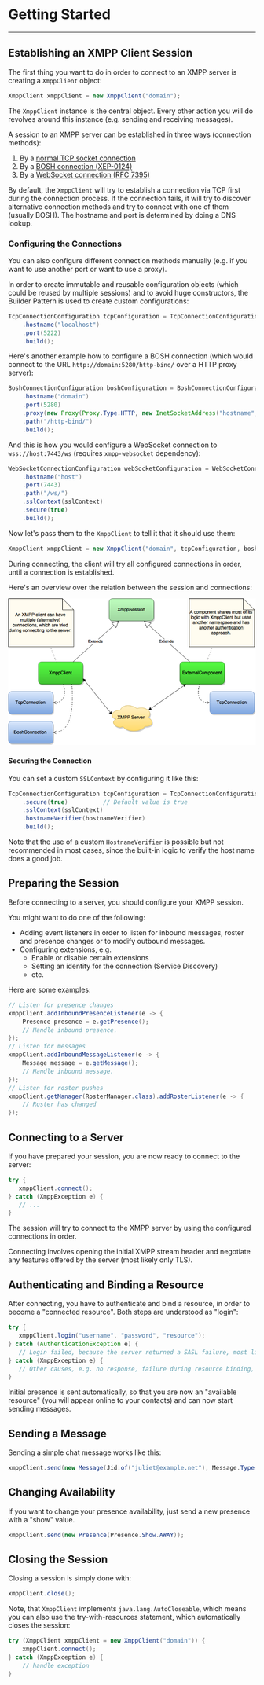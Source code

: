 # Getting Started
---

## Establishing an XMPP Client Session

The first thing you want to do in order to connect to an XMPP server is creating a `XmppClient` object:

```java
XmppClient xmppClient = new XmppClient("domain");
```

The `XmppClient` instance is the central object. Every other action you will do revolves around this instance (e.g. sending and receiving messages).

A session to an XMPP server can be established in three ways (connection methods):

1. By a [normal TCP socket connection](http://xmpp.org/rfcs/rfc6120.html#tcp)
2. By a [BOSH connection (XEP-0124)](http://xmpp.org/extensions/xep-0124.html)
3. By a [WebSocket connection (RFC 7395)](https://tools.ietf.org/html/rfc7395)

By default, the `XmppClient` will try to establish a connection via TCP first during the connection process.
If the connection fails, it will try to discover alternative connection methods and try to connect with one of them (usually BOSH).
The hostname and port is determined by doing a DNS lookup.

### Configuring the Connections

You can also configure different connection methods manually (e.g. if you want to use another port or want to use a proxy).

In order to create immutable and reusable configuration objects (which could be reused by multiple sessions) and to avoid huge constructors, the Builder Pattern is used to create custom configurations:

```java
TcpConnectionConfiguration tcpConfiguration = TcpConnectionConfiguration.builder()
    .hostname("localhost")
    .port(5222)
    .build();
```
Here's another example how to configure a BOSH connection (which would connect to the URL `http://domain:5280/http-bind/` over a HTTP proxy server):

```java
BoshConnectionConfiguration boshConfiguration = BoshConnectionConfiguration.builder()
    .hostname("domain")
    .port(5280)
    .proxy(new Proxy(Proxy.Type.HTTP, new InetSocketAddress("hostname", 3128)))
    .path("/http-bind/")
    .build();
```

And this is how you would configure a WebSocket connection to `wss://host:7443/ws` (requires `xmpp-websocket` dependency):

```java
WebSocketConnectionConfiguration webSocketConfiguration = WebSocketConnectionConfiguration.builder()
    .hostname("host")
    .port(7443)
    .path("/ws/")
    .sslContext(sslContext)
    .secure(true)
    .build();
```




Now let's pass them to the `XmppClient` to tell it that it should use them:

```java
XmppClient xmppClient = new XmppClient("domain", tcpConfiguration, boshConfiguration);
```

During connecting, the client will try all configured connections in order, until a connection is established.

Here's an overview over the relation between the session and connections:

![Architecture](XmppSession.png)


#### Securing the Connection

You can set a custom `SSLContext` by configuring it like this:

```java
TcpConnectionConfiguration tcpConfiguration = TcpConnectionConfiguration.builder()
    .secure(true)          // Default value is true
    .sslContext(sslContext)
    .hostnameVerifier(hostnameVerifier)
    .build();
```

Note that the use of a custom `HostnameVerifier` is possible but not recommended in most cases, since the built-in logic to verify the host name does a good job.

## Preparing the Session

Before connecting to a server, you should configure your XMPP session.

You might want to do one of the following:

* Adding event listeners in order to listen for inbound messages, roster and presence changes or to modify outbound messages.
* Configuring extensions, e.g.
    * Enable or disable certain extensions
    * Setting an identity for the connection (Service Discovery)
    * etc.


Here are some examples:

```java
// Listen for presence changes
xmppClient.addInboundPresenceListener(e -> {
    Presence presence = e.getPresence();
    // Handle inbound presence.
});
// Listen for messages
xmppClient.addInboundMessageListener(e -> {
    Message message = e.getMessage();
    // Handle inbound message.
});
// Listen for roster pushes
xmppClient.getManager(RosterManager.class).addRosterListener(e -> {
    // Roster has changed
});
```

## Connecting to a Server

If you have prepared your session, you are now ready to connect to the server:

```java
try {
   xmppClient.connect();
} catch (XmppException e) {
   // ...
}
```

The session will try to connect to the XMPP server by using the configured connections in order.

Connecting involves opening the initial XMPP stream header and negotiate any features offered by the server (most likely only TLS).


## Authenticating and Binding a Resource

After connecting, you have to authenticate and bind a resource, in order to become a "connected resource". Both steps are understood as "login":

```java
try {
   xmppClient.login("username", "password", "resource");
} catch (AuthenticationException e) {
   // Login failed, because the server returned a SASL failure, most likely due to wrong credentials.
} catch (XmppException e) {
   // Other causes, e.g. no response, failure during resource binding, etc.
}
```

Initial presence is sent automatically, so that you are now an \"available resource\" (you will appear online to your contacts) and can now start sending messages.

## Sending a Message

Sending a simple chat message works like this:

```java
xmppClient.send(new Message(Jid.of("juliet@example.net"), Message.Type.CHAT));
```

## Changing Availability

If you want to change your presence availability, just send a new presence with a "show" value.

```java
xmppClient.send(new Presence(Presence.Show.AWAY));
```

## Closing the Session

Closing a session is simply done with:

```java
xmppClient.close();
```

Note, that `XmppClient` implements `java.lang.AutoCloseable`, which means you can also use the try-with-resources statement, which automatically closes the session:

```java
try (XmppClient xmppClient = new XmppClient("domain")) {
    xmppClient.connect();
} catch (XmppException e) {
    // handle exception
}
```
